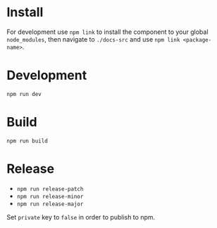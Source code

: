 # Install
For development use `npm link` to install the component to your global `node_modules`, then navigate to `./docs-src` and use `npm link <package-name>`.

# Development
`npm run dev`

# Build
`npm run build`

# Release
* `npm run release-patch`
* `npm run release-minor`
* `npm run release-major`

Set `private` key to `false` in order to publish to npm.
